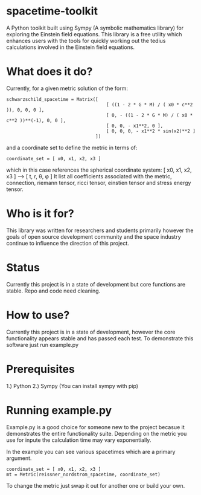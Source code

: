 # spacetime-toolkit
A Python toolkit built using Sympy (A symbolic mathematics library) for exploring the Einstein field equations. This library is a free utility which enhances users with the tools for quickly working out the tedius calculations involved in the Einstein field equations.

What does it do?
================

Currently, for a given metric solution of the form:

    schwarzschild_spacetime = Matrix([
                                         [ ((1 - 2 * G * M) / ( x0 * c**2 )), 0, 0, 0 ], 
                                         [ 0, - ((1 - 2 * G * M) / ( x0 * c**2 ))**(-1), 0, 0 ], 
                                         [ 0, 0, - x1**2, 0 ], 
                                         [ 0, 0, 0, - x1**2 * sin(x2)**2 ]
                                     ]) 

and a coordinate set to define the metric in terms of:

    coordinate_set = [ x0, x1, x2, x3 ]
    
which in this case references the spherical coordinate system: [ x0, x1, x2, x3 ] --> [ t, r, θ, φ ]
It list all coefficients associated with the metric, connection, riemann tensor, ricci tensor, einstien tensor and stress energy tensor.


Who is it for?
==============
This library was written for researchers and students primarily however the goals of open source development community and the space industry continue to influence the direction of this project. 

Status
======
Currently this project is in a state of development but core functions are stable. Repo and code need cleaning.

How to use?
===========
Currently this project is in a state of development, however the core functionality appears stable and has passed each test. To demonstrate this software just run example.py

Prerequisites
=============
1.) Python
2.) Sympy (You can install sympy with pip)

Running example.py
==================
Example.py is a good choice for someone new to the project becasue it demonstrates the entire functionality suite. Depending on the metric you use for inpute the calculation time may vary exponentially.

In the example you can see various spacetimes which are a primary argument.

    coordinate_set = [ x0, x1, x2, x3 ]
    mt = Metric(reissner_nordstrom_spacetime, coordinate_set)

To change the metric just swap it out for another one or build your own.
